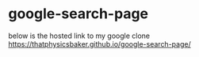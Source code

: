 # google-search-page
below is the hosted link to my google clone
 https://thatphysicsbaker.github.io/google-search-page/
